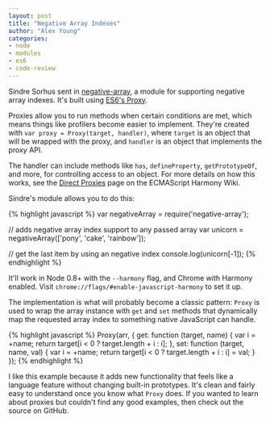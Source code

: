 ```yaml
---
layout: post
title: "Negative Array Indexes"
author: "Alex Young"
categories: 
- node
- modules
- es6
- code-review
---
```


Sindre Sorhus sent in [negative-array](https://github.com/sindresorhus/negative-array), a module for supporting negative array indexes.  It's built using [ES6's Proxy](http://soft.vub.ac.be/~tvcutsem/proxies/).

Proxies allow you to run methods when certain conditions are met, which means things like profilers become easier to implement.  They're created with `var proxy = Proxy(target, handler)`, where `target` is an object that will be wrapped with the proxy, and `handler` is an object that implements the proxy API.

The handler can include methods like `has`, `defineProperty`, `getPrototypeOf`, and more, for controlling access to an object.  For more details on how this works, see the [Direct Proxies](http://wiki.ecmascript.org/doku.php?id=harmony:direct_proxies) page on the ECMAScript Harmony Wiki.

Sindre's module allows you to do this:

{% highlight javascript %}
var negativeArray = require('negative-array');

// adds negative array index support to any passed array
var unicorn = negativeArray(['pony', 'cake', 'rainbow']);

// get the last item by using an negative index
console.log(unicorn[-1]);
{% endhighlight %}

It'll work in Node 0.8+ with the `--harmony` flag, and Chrome with Harmony enabled.  Visit `chrome://flags/#enable-javascript-harmony` to set it up.

The implementation is what will probably become a classic pattern: `Proxy` is used to wrap the array instance with `get` and `set` methods that dynamically map the requested array index to something native JavaScript can handle.

{% highlight javascript %}
Proxy(arr, {
  get: function (target, name) {
    var i = +name;
    return target[i < 0 ? target.length + i : i];
  },
  set: function (target, name, val) {
    var i = +name;
    return target[i < 0 ? target.length + i : i] = val;
  }
});
{% endhighlight %}

I like this example because it adds new functionality that feels like a language feature without changing built-in prototypes.  It's clean and fairly easy to understand once you know what `Proxy` does.  If you wanted to learn about proxies but couldn't find any good examples, then check out the source on GitHub.

